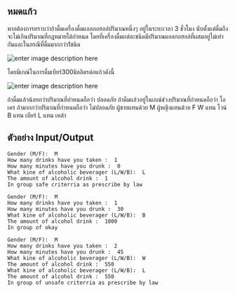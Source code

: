 
## หมดแก้ว




หากต้องการทราบว่าถ้าดื่มเครื่องดื่มแอลกอฮอล์ปริมาณหนึ่งๆ อยู่ในระยะเวลา 3 ชั่วโมง นับตั้งแต่ดื่มถึงจะไม่เกินปริมาณที่กฎหมายได้กำหนด โดยที่เครื่องดื่มเเต่ละชนิดมีปริมาณแอลกอฮอล์ที่ผสมอยู่ไม่เท่ากันและในกรณีที่ดื่มมากกว่า1ชนิด

![enter image description here](https://lh3.googleusercontent.com/-BPMDRMvF8OO4qB38b9C8HO81M9XOTIIcepG8wn941BGLTTZVJWMLWYXBrC4-xKfZvhjvwr09ksh)

โดยมีเกณ์ในการดื่มเบียร์300มิลลิตรต่อแก้วดังนี้

![enter image description here](https://lh3.googleusercontent.com/w_AQ_wWNBnF7YqV5aYMj7Mof9UdUiWlYg6jBYWtMSxptdk60J5lEyVJvkFg5gUHZ2GpUhVFtCdeF)

ถ้าดื่มแล้วน้อยกว่าปริมาณที่กำหนดถือว่า ปลอดภัย
ถ้าดืมแล้วอยู่ในเกณ์ช่วงปริมาณที่กำหนดถือว่า โอเคร
ถ้ามากกว่าปริมาณที่กำหนดถือว่า ไม่ปลอดภัย
ผู้ชายแทนด้วย M ผู้หญิงแทนด้วย F
W แทน ไวน์
B แทน เบียร์
L แทน เหล้า


ตัวอย่าง Input/Output
----------
```
Gender (M/F):  M	
How many drinks have you taken :  1
How many minutes have you drunk :  0
What kine of alcoholic beverager (L/W/B):  L
The amount of alcohol drink :  1
In group safe criterria as prescribe by law
```
```
Gender (M/F):  M	
How many drinks have you taken :  1
How many minutes have you drunk :  30
What kine of alcoholic beverager (L/W/B):  B
The amount of alcohol drink :  1000
In group of okay
```
```
Gender (M/F):  M	
How many drinks have you taken :  2
How many minutes have you drunk :  45
What kine of alcoholic beverager (L/W/B):  W
The amount of alcohol drink :  550
What kine of alcoholic beverager (L/W/B):  L
The amount of alcohol drink :  550
In group of unsafe criterria as prescribe by law
```